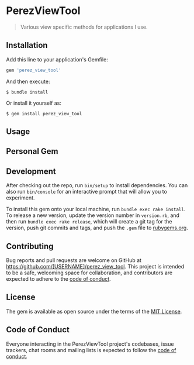# PerezViewTool

> Various view specific methods for applications I use.

## Installation

Add this line to your application's Gemfile:

```ruby
gem 'perez_view_tool'
```

And then execute:

    $ bundle install

Or install it yourself as:

    $ gem install perez_view_tool

## Usage

## Personal Gem

## Development

After checking out the repo, run `bin/setup` to install dependencies. You can also run `bin/console` for an interactive prompt that will allow you to experiment.

To install this gem onto your local machine, run `bundle exec rake install`. To release a new version, update the version number in `version.rb`, and then run `bundle exec rake release`, which will create a git tag for the version, push git commits and tags, and push the `.gem` file to [rubygems.org](https://rubygems.org).

## Contributing

Bug reports and pull requests are welcome on GitHub at https://github.com/[USERNAME]/perez_view_tool. This project is intended to be a safe, welcoming space for collaboration, and contributors are expected to adhere to the [code of conduct](https://github.com/[USERNAME]/perez_view_tool/blob/master/CODE_OF_CONDUCT.md).


## License

The gem is available as open source under the terms of the [MIT License](https://opensource.org/licenses/MIT).

## Code of Conduct

Everyone interacting in the PerezViewTool project's codebases, issue trackers, chat rooms and mailing lists is expected to follow the [code of conduct](https://github.com/[USERNAME]/perez_view_tool/blob/master/CODE_OF_CONDUCT.md).
